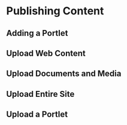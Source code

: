 # Publishing Content

## Adding a Portlet

## Upload Web Content

## Upload Documents and Media

## Upload Entire Site

## Upload a Portlet

